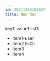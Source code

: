 ```yaml
---
id: 20211203103037
title: New doc
---
```

key1: value1
list1:
  - item1-user
  - item2
list2:
  - item3
  - item4

